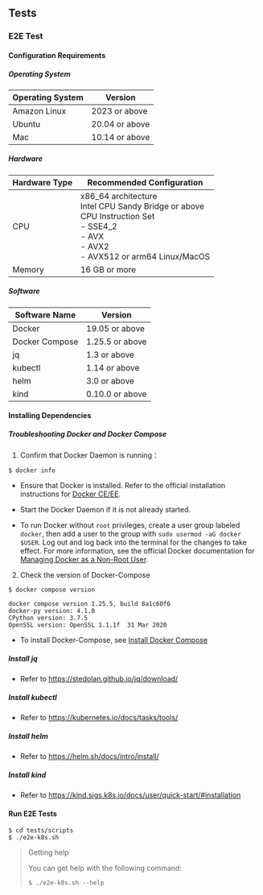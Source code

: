 ## Tests

### E2E Test

#### Configuration Requirements

##### Operating System

| Operating System | Version        |
| ---------------- | -------------- |
| Amazon Linux     | 2023 or above  |
| Ubuntu           | 20.04 or above |
| Mac              | 10.14 or above |

##### Hardware

| Hardware Type | Recommended Configuration                                                                                                                            |
| ------------- | ---------------------------------------------------------------------------------------------------------------------------------------------------- |
| CPU           | x86_64 architecture <br> Intel CPU Sandy Bridge or above<br> CPU Instruction Set<br> - SSE4_2<br> - AVX<br> - AVX2<br> - AVX512 or arm64 Linux/MacOS |
| Memory        | 16 GB or more                                                                                                                                        |

##### Software

| Software Name  | Version         |
| -------------- | --------------- |
| Docker         | 19.05 or above  |
| Docker Compose | 1.25.5 or above |
| jq             | 1.3 or above    |
| kubectl        | 1.14 or above   |
| helm           | 3.0 or above    |
| kind           | 0.10.0 or above |

#### Installing Dependencies

##### Troubleshooting Docker and Docker Compose

1. Confirm that Docker Daemon is running：

```shell
$ docker info
```

- Ensure that Docker is installed. Refer to the official installation instructions for [Docker CE/EE](https://docs.docker.com/get-docker/).

- Start the Docker Daemon if it is not already started.

- To run Docker without `root` privileges, create a user group labeled `docker`, then add a user to the group with `sudo usermod -aG docker $USER`. Log out and log back into the terminal for the changes to take effect. For more information, see the official Docker documentation for [Managing Docker as a Non-Root User](https://docs.docker.com/engine/install/linux-postinstall/#manage-docker-as-a-non-root-user).

2. Check the version of Docker-Compose

```shell
$ docker compose version

docker compose version 1.25.5, build 8a1c60f6
docker-py version: 4.1.0
CPython version: 3.7.5
OpenSSL version: OpenSSL 1.1.1f  31 Mar 2020
```

- To install Docker-Compose, see [Install Docker Compose](https://docs.docker.com/compose/install/)

##### Install jq

- Refer to <https://stedolan.github.io/jq/download/>

##### Install kubectl

- Refer to <https://kubernetes.io/docs/tasks/tools/>

##### Install helm

- Refer to <https://helm.sh/docs/intro/install/>

##### Install kind

- Refer to <https://kind.sigs.k8s.io/docs/user/quick-start/#installation>

#### Run E2E Tests

```shell
$ cd tests/scripts
$ ./e2e-k8s.sh
```

> Getting help
>
> You can get help with the following command:
>
> ```shell
> $ ./e2e-k8s.sh --help
> ```
